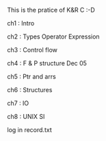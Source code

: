This is the pratice of K&R C :-D

ch1 : Intro

ch2 : Types Operator Expression 

ch3 : Control flow

ch4 : F & P structure Dec 05


ch5 : Ptr and arrs

ch6 : Structures

ch7 : IO

ch8 : UNIX SI


log in record.txt
